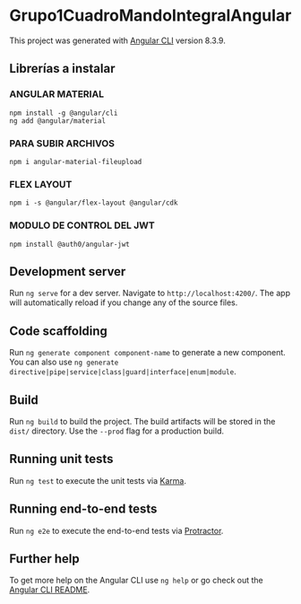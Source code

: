 # Grupo1CuadroMandoIntegralAngular

This project was generated with [Angular CLI](https://github.com/angular/angular-cli) version 8.3.9.

## Librerías a instalar

### ANGULAR MATERIAL
    npm install -g @angular/cli
    ng add @angular/material

### PARA SUBIR ARCHIVOS
    npm i angular-material-fileupload

### FLEX LAYOUT
    npm i -s @angular/flex-layout @angular/cdk

### MODULO DE CONTROL DEL JWT
    npm install @auth0/angular-jwt

## Development server

Run `ng serve` for a dev server. Navigate to `http://localhost:4200/`. The app will automatically reload if you change any of the source files.

## Code scaffolding

Run `ng generate component component-name` to generate a new component. You can also use `ng generate directive|pipe|service|class|guard|interface|enum|module`.

## Build

Run `ng build` to build the project. The build artifacts will be stored in the `dist/` directory. Use the `--prod` flag for a production build.

## Running unit tests

Run `ng test` to execute the unit tests via [Karma](https://karma-runner.github.io).

## Running end-to-end tests

Run `ng e2e` to execute the end-to-end tests via [Protractor](http://www.protractortest.org/).

## Further help

To get more help on the Angular CLI use `ng help` or go check out the [Angular CLI README](https://github.com/angular/angular-cli/blob/master/README.md).
